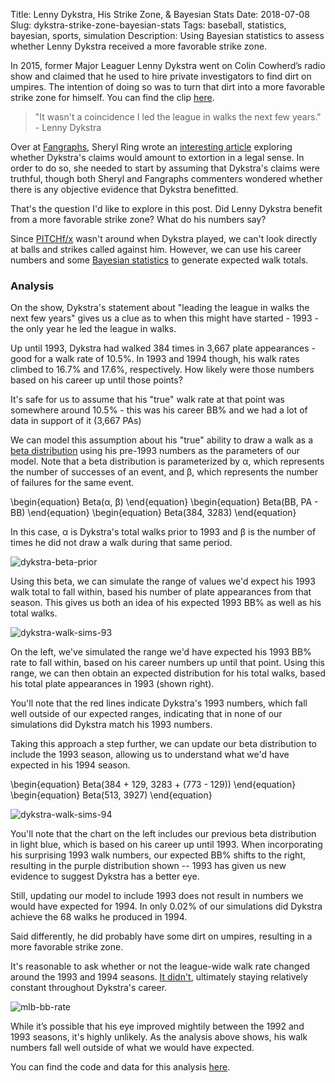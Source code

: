 Title: Lenny Dykstra, His Strike Zone, & Bayesian Stats
Date: 2018-07-08
Slug: dykstra-strike-zone-bayesian-stats
Tags: baseball, statistics, bayesian, sports, simulation
Description: Using Bayesian statistics to assess whether Lenny Dykstra received a more favorable strike zone.

In 2015, former Major Leaguer Lenny Dykstra went on Colin Cowherd’s radio show and claimed that he used to hire private investigators to find dirt on umpires. The intention of doing so was to turn that dirt into a more favorable strike zone for himself. You can find the clip [here](https://www.youtube.com/watch?v=fvhb_BjTDmk).

> "It wasn't a coincidence I led the league in walks the next few years." - Lenny Dykstra

Over at [Fangraphs](https://www.fangraphs.com/), Sheryl Ring wrote an [interesting article](https://www.fangraphs.com/blogs/did-lenny-dykstra-extort-umpires/) exploring whether Dykstra's claims would amount to extortion in a legal sense. In order to do so, she needed to start by assuming that Dykstra's claims were truthful, though both Sheryl and Fangraphs commenters wondered whether there is any objective evidence that Dykstra benefitted.

That's the question I'd like to explore in this post. Did Lenny Dykstra benefit from a more favorable strike zone? What do his numbers say?

Since [PITCHf/x](https://en.wikipedia.org/wiki/PITCHf/x) wasn't around when Dykstra played, we can't look directly at balls and strikes called against him. However, we can use his career numbers and some [Bayesian statistics](https://en.wikipedia.org/wiki/Bayesian_statistics) to generate expected walk totals.

### Analysis
On the show, Dykstra's statement about "leading the league in walks the next few years" gives us a clue as to when this might have started - 1993 - the only year he led the league in walks.

Up until 1993, Dykstra had walked 384 times in 3,667 plate appearances - good for a walk rate of 10.5%. In 1993 and 1994 though, his walk rates climbed to 16.7% and 17.6%, respectively. How likely were those numbers based on his career up until those points?

It's safe for us to assume that his "true" walk rate at that point was somewhere around 10.5% - this was his career BB% and we had a lot of data in support of it (3,667 PAs)

We can model this assumption about his "true" ability to draw a walk as a [beta distribution](https://en.wikipedia.org/wiki/Beta_distribution) using his pre-1993 numbers as the parameters of our model. Note that a beta distribution is parameterized by α, which represents the number of successes of an event, and β, which represents the number of failures for the same event. 

\begin{equation}
    Beta(α, β)
\end{equation}
\begin{equation}
    Beta(BB, PA - BB)
\end{equation}
\begin{equation}
    Beta(384, 3283)
\end{equation}

In this case, α is Dykstra's total walks prior to 1993 and β is the number of times he did not draw a walk during that same period.

![dykstra-beta-prior](/images/dykstra-beta-prior.png)

Using this beta, we can simulate the range of values we'd expect his 1993 walk total to fall within, based his number of plate appearances from that season. This gives us both an idea of his expected 1993 BB% as well as his total walks.

![dykstra-walk-sims-93](/images/dykstra-walk-sims-93.png)

On the left, we've simulated the range we'd have expected his 1993 BB% rate to fall within, based on his career numbers up until that point. Using this range, we can then obtain an expected distribution for his total walks, based his total plate appearances in 1993 (shown right).

You'll note that the red lines indicate Dykstra's 1993 numbers, which fall well outside of our expected ranges, indicating that in none of our simulations did Dykstra match his 1993 numbers.

Taking this approach a step further, we can update our beta distribution to include the 1993 season, allowing us to understand what we'd have expected in his 1994 season.

\begin{equation}
    Beta(384 + 129, 3283 + (773 - 129))
\end{equation}
\begin{equation}
    Beta(513, 3927)
\end{equation}

![dykstra-walk-sims-94](/images/dykstra-walk-sims-94.png)

You'll note that the chart on the left includes our previous beta distribution in light blue, which is based on his career up until 1993. When incorporating his surprising 1993 walk numbers, our expected BB% shifts to the right, resulting in the purple distribution shown -- 1993 has given us new evidence to suggest Dykstra has a better eye.

Still, updating our model to include 1993 does not result in numbers we would have expected for 1994. In only 0.02% of our simulations did Dykstra achieve the 68 walks he produced in 1994.

Said differently, he did probably have some dirt on umpires, resulting in a more favorable strike zone.

It's reasonable to ask whether or not the league-wide walk rate changed around the 1993 and 1994 seasons. [It didn't](https://www.baseball-reference.com/pi/shareit/jlkOc), ultimately staying relatively constant throughout Dykstra's career.

![mlb-bb-rate](/images/mlb-bb-rate.png)

While it’s possible that his eye improved mightily between the 1992 and 1993 seasons, it's highly unlikely. As the analysis above shows, his walk numbers fall well outside of what we would have expected.

You can find the code and data for this analysis [here](https://github.com/gjreda/notebooks/tree/master/dykstra-walks).
